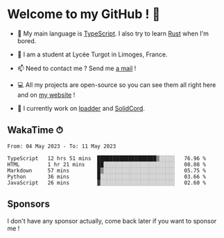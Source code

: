 # Welcome to my GitHub ! 🌃

- 🔭 My main language is [TypeScript](https://www.typescriptlang.org/). I also try to learn [Rust](https://www.rust-lang.org/) when I'm bored. 

- 🌱 I am a student at Lycée Turgot in Limoges, France.

- 📫 Need to contact me ? Send me <a href="mailto:mikkel@milescode.dev">a mail</a> !

- 💻 All my projects are open-source so you can see them all right here and on <a href="https://www.vexcited.ml">my website</a> !

- 👀 I currently work on [lpadder](https://github.com/Vexcited/lpadder) and [SolidCord](https://github.com/Vexcited/SolidCord).

## WakaTime ⏱

<!--START_SECTION:waka-->

```text
From: 04 May 2023 - To: 11 May 2023

TypeScript   12 hrs 51 mins  ███████████████████▒░░░░░   76.96 %
HTML         1 hr 21 mins    ██░░░░░░░░░░░░░░░░░░░░░░░   08.08 %
Markdown     57 mins         █▒░░░░░░░░░░░░░░░░░░░░░░░   05.75 %
Python       36 mins         █░░░░░░░░░░░░░░░░░░░░░░░░   03.66 %
JavaScript   26 mins         ▓░░░░░░░░░░░░░░░░░░░░░░░░   02.60 %
```

<!--END_SECTION:waka-->

## Sponsors

I don't have any sponsor actually, come back later if you want to sponsor me !
